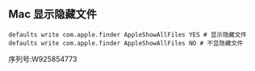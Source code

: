 ## Mac 显示隐藏文件

```shell
defaults write com.apple.finder AppleShowAllFiles YES # 显示隐藏文件
defaults write com.apple.finder AppleShowAllFiles NO # 不显隐藏文件
```

序列号:W925854773